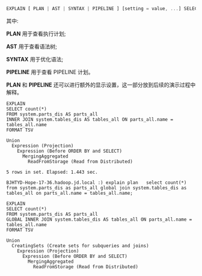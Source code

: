 ```javascript
EXPLAIN [ PLAN | AST | SYNTAX | PIPELINE ] [setting = value, ...] SELECT ...
```

其中:

**PLAN** 用于查看执行计划;

**AST** 用于查看语法树;

**SYNTAX** 用于优化语法;

**PIPELINE** 用于查看 PIPELINE 计划。

**PLAN** 和 **PIPELINE** 还可以进行额外的显示设置，这一部分放到后续的演示过程中解释。



```mysql
EXPLAIN
SELECT count(*)
FROM system.parts_dis AS parts_all
INNER JOIN system.tables_dis AS tables_all ON parts_all.name = tables_all.name
FORMAT TSV

Union
  Expression (Projection)
    Expression (Before ORDER BY and SELECT)
      MergingAggregated
        ReadFromStorage (Read from Distributed)

5 rows in set. Elapsed: 1.443 sec.

BJHTYD-Hope-17-36.hadoop.jd.local :) explain plan   select count(*) from system.parts_dis as parts_all global join system.tables_dis as tables_all on parts_all.name = tables_all.name;

EXPLAIN
SELECT count(*)
FROM system.parts_dis AS parts_all
GLOBAL INNER JOIN system.tables_dis AS tables_all ON parts_all.name = tables_all.name
FORMAT TSV

Union
  CreatingSets (Create sets for subqueries and joins)
    Expression (Projection)
      Expression (Before ORDER BY and SELECT)
        MergingAggregated
          ReadFromStorage (Read from Distributed)
```





